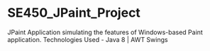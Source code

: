 # SE450_JPaint_Project
JPaint Application simulating the features of Windows-based Paint application. Technologies Used - Java 8 | AWT Swings
